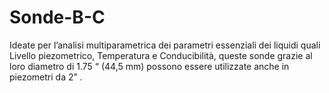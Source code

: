 # Sonde-B-C

Ideate per l’analisi multiparametrica dei parametri essenziali
dei liquidi quali Livello piezometrico, Temperatura e Conducibilità,
queste sonde grazie al loro diametro di 1.75 “ (44,5 mm) possono
essere utilizzate anche in piezometri da 2” .
